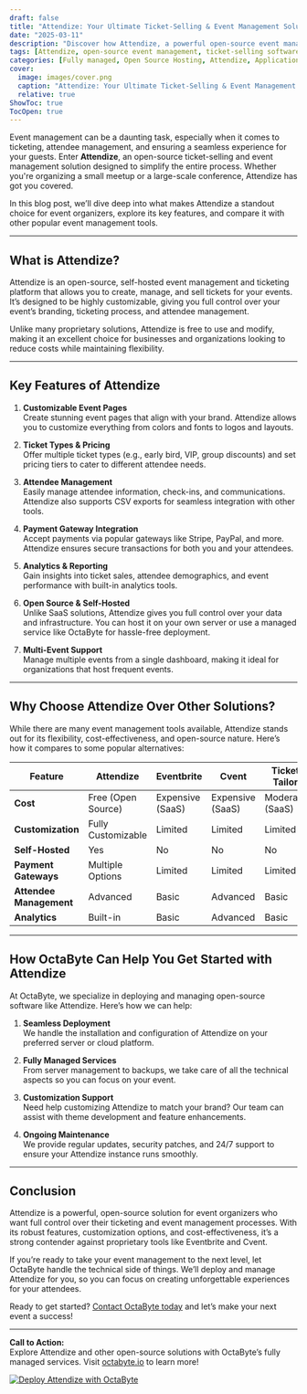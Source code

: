 ```yaml
---
draft: false
title: "Attendize: Your Ultimate Ticket-Selling & Event Management Solution"
date: "2025-03-11"
description: "Discover how Attendize, a powerful open-source event management and ticketing solution, can streamline your event planning process. Learn about its features, benefits, and how it compares to other popular event management tools."
tags: [Attendize, open-source event management, ticket-selling software, event planning tools, Attendize vs Eventbrite, Attendize features, event management solutions, open-source ticketing system]
categories: [Fully managed, Open Source Hosting, Attendize, Applications, Crm Erp]
cover:
  image: images/cover.png
  caption: "Attendize: Your Ultimate Ticket-Selling & Event Management Solution"
  relative: true
ShowToc: true
TocOpen: true
---
```



Event management can be a daunting task, especially when it comes to ticketing, attendee management, and ensuring a seamless experience for your guests. Enter **Attendize**, an open-source ticket-selling and event management solution designed to simplify the entire process. Whether you're organizing a small meetup or a large-scale conference, Attendize has got you covered.

In this blog post, we’ll dive deep into what makes Attendize a standout choice for event organizers, explore its key features, and compare it with other popular event management tools.

---

## What is Attendize?

Attendize is an open-source, self-hosted event management and ticketing platform that allows you to create, manage, and sell tickets for your events. It’s designed to be highly customizable, giving you full control over your event’s branding, ticketing process, and attendee management.

Unlike many proprietary solutions, Attendize is free to use and modify, making it an excellent choice for businesses and organizations looking to reduce costs while maintaining flexibility.

---

## Key Features of Attendize

1. **Customizable Event Pages**  
   Create stunning event pages that align with your brand. Attendize allows you to customize everything from colors and fonts to logos and layouts.

2. **Ticket Types & Pricing**  
   Offer multiple ticket types (e.g., early bird, VIP, group discounts) and set pricing tiers to cater to different attendee needs.

3. **Attendee Management**  
   Easily manage attendee information, check-ins, and communications. Attendize also supports CSV exports for seamless integration with other tools.

4. **Payment Gateway Integration**  
   Accept payments via popular gateways like Stripe, PayPal, and more. Attendize ensures secure transactions for both you and your attendees.

5. **Analytics & Reporting**  
   Gain insights into ticket sales, attendee demographics, and event performance with built-in analytics tools.

6. **Open Source & Self-Hosted**  
   Unlike SaaS solutions, Attendize gives you full control over your data and infrastructure. You can host it on your own server or use a managed service like OctaByte for hassle-free deployment.

7. **Multi-Event Support**  
   Manage multiple events from a single dashboard, making it ideal for organizations that host frequent events.

---

## Why Choose Attendize Over Other Solutions?

While there are many event management tools available, Attendize stands out for its flexibility, cost-effectiveness, and open-source nature. Here’s how it compares to some popular alternatives:

| Feature                | Attendize               | Eventbrite              | Cvent                   | Ticket Tailor           |
|------------------------|-------------------------|-------------------------|-------------------------|-------------------------|
| **Cost**               | Free (Open Source)      | Expensive (SaaS)        | Expensive (SaaS)        | Moderate (SaaS)         |
| **Customization**      | Fully Customizable      | Limited                 | Limited                 | Limited                 |
| **Self-Hosted**        | Yes                     | No                      | No                      | No                      |
| **Payment Gateways**   | Multiple Options        | Limited                 | Limited                 | Limited                 |
| **Attendee Management**| Advanced                | Basic                   | Advanced                | Basic                   |
| **Analytics**          | Built-in                | Basic                   | Advanced                | Basic                   |

---

## How OctaByte Can Help You Get Started with Attendize

At OctaByte, we specialize in deploying and managing open-source software like Attendize. Here’s how we can help:

1. **Seamless Deployment**  
   We handle the installation and configuration of Attendize on your preferred server or cloud platform.

2. **Fully Managed Services**  
   From server management to backups, we take care of all the technical aspects so you can focus on your event.

3. **Customization Support**  
   Need help customizing Attendize to match your brand? Our team can assist with theme development and feature enhancements.

4. **Ongoing Maintenance**  
   We provide regular updates, security patches, and 24/7 support to ensure your Attendize instance runs smoothly.

---

## Conclusion

Attendize is a powerful, open-source solution for event organizers who want full control over their ticketing and event management processes. With its robust features, customization options, and cost-effectiveness, it’s a strong contender against proprietary tools like Eventbrite and Cvent.

If you’re ready to take your event management to the next level, let OctaByte handle the technical side of things. We’ll deploy and manage Attendize for you, so you can focus on creating unforgettable experiences for your attendees.

Ready to get started? [Contact OctaByte today](https://octabyte.io) and let’s make your next event a success!

---

**Call to Action:**  
Explore Attendize and other open-source solutions with OctaByte’s fully managed services. Visit [octabyte.io](https://octabyte.io) to learn more!

[![Deploy Attendize with OctaByte](/images/deploy-on-octabyte.png)](https://octabyte.io/fully-managed-open-source-services/applications/crm-erp/attendize)